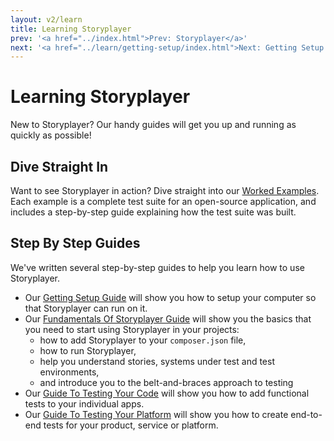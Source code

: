 ```yaml
---
layout: v2/learn
title: Learning Storyplayer
prev: '<a href="../index.html">Prev: Storyplayer</a>'
next: '<a href="../learn/getting-setup/index.html">Next: Getting Setup For Storyplayer</a>'
---
```


# Learning Storyplayer

New to Storyplayer? Our handy guides will get you up and running as quickly as possible!

## Dive Straight In

Want to see Storyplayer in action? Dive straight into our [Worked Examples](worked-examples/index.html). Each example is a complete test suite for an open-source application, and includes a step-by-step guide explaining how the test suite was built.

## Step By Step Guides

We've written several step-by-step guides to help you learn how to use Storyplayer.

* Our [Getting Setup Guide](getting-setup/index.html) will show you how to setup your computer so that Storyplayer can run on it.
* Our [Fundamentals Of Storyplayer Guide](fundamentals/index.html) will show you the basics that you need to start using Storyplayer in your projects:
  * how to add Storyplayer to your `composer.json` file,
  * how to run Storyplayer,
  * help you understand stories, systems under test and test environments,
  * and introduce you to the belt-and-braces approach to testing
* Our [Guide To Testing Your Code](test-your-code/index.html) will show you how to add functional tests to your individual apps.
* Our [Guide To Testing Your Platform](test-your-platform/index.html) will show you how to create end-to-end tests for your product, service or platform.
